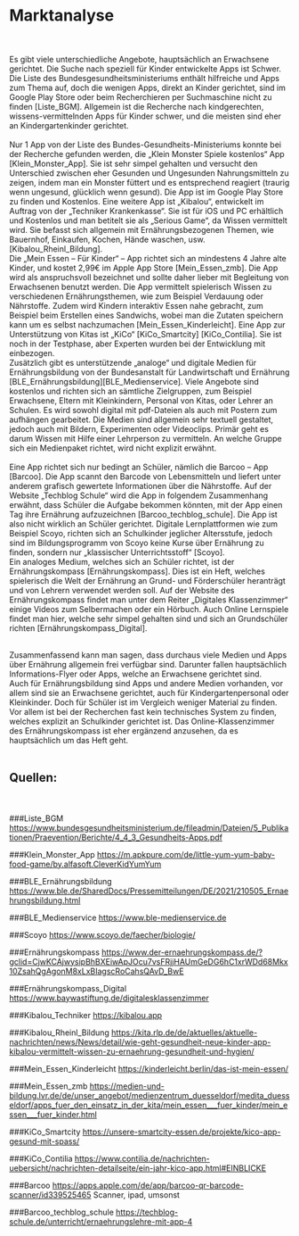 # Marktanalyse
<br><br>
Es gibt viele unterschiedliche Angebote, hauptsächlich an Erwachsene gerichtet.
Die Suche nach speziell für Kinder entwickelte Apps ist Schwer. Die Liste des Bundesgesundheitsministeriums enthält hilfreiche und Apps zum Thema auf, doch die wenigen Apps, direkt an Kinder gerichtet, sind im Google Play Store oder beim Recherchieren per Suchmaschine nicht zu finden [Liste_BGM]. Allgemein ist die Recherche nach kindgerechten, wissens-vermittelnden Apps für Kinder schwer, und die meisten sind eher an Kindergartenkinder gerichtet.
<br><br>
Nur 1 App von der Liste des Bundes-Gesundheits-Ministeriums konnte bei der Recherche gefunden werden, die „Klein Monster Spiele kostenlos“ App [Klein_Monster_App]. Sie ist sehr simpel gehalten und versucht den Unterschied zwischen eher Gesunden und Ungesunden Nahrungsmitteln zu zeigen, indem man ein Monster füttert und es entsprechend reagiert (traurig wenn ungesund, glücklich wenn gesund). Die App ist im Google Play Store zu finden und Kostenlos.
Eine weitere App ist „Kibalou“, entwickelt im Auftrag von der „Techniker Krankenkasse“. Sie ist für iOS und PC erhältlich und Kostenlos und man betitelt sie als „Serious Game“, da Wissen vermittelt wird. Sie befasst sich allgemein mit Ernährungsbezogenen Themen, wie  Bauernhof, Einkaufen, Kochen, Hände waschen, usw.  [Kibalou_Rheinl_Bildung].<br>
Die „Mein Essen – Für Kinder“ – App richtet sich an mindestens 4 Jahre alte Kinder, und kostet 2,99€ im Apple App Store [Mein_Essen_zmb]. Die App wird als anspruchsvoll bezeichnet und sollte daher lieber mit Begleitung von Erwachsenen benutzt werden. Die App vermittelt spielerisch Wissen zu verschiedenen Ernährungsthemen, wie zum Beispiel Verdauung oder Nährstoffe. Zudem wird Kindern interaktiv Essen nahe gebracht, zum Beispiel beim Erstellen eines Sandwichs, wobei man die Zutaten speichern kann um es selbst nachzumachen [Mein_Essen_Kinderleicht].
Eine App zur Unterstützung von Kitas ist „KiCo“ [KiCo_Smartcity] [KiCo_Contilia]. Sie ist noch in der Testphase, aber Experten wurden bei der Entwicklung mit einbezogen. <br>
Zusätzlich gibt es unterstützende „analoge“ und digitale Medien für Ernährungsbildung von der Bundesanstalt für Landwirtschaft und Ernährung [BLE_Ernährungsbildung][BLE_Medienservice]. Viele Angebote sind kostenlos und richten sich an sämtliche Zielgruppen, zum Beispiel Erwachsene, Eltern mit Kleinkindern, Personal von Kitas, oder Lehrer an Schulen. Es wird sowohl digital mit pdf-Dateien als auch mit Postern zum aufhängen gearbeitet. Die Medien sind allgemein sehr textuell gestaltet, jedoch auch mit Bildern, Experimenten oder Videoclips. Primär geht es darum Wissen mit Hilfe einer Lehrperson zu vermitteln. An welche Gruppe sich ein Medienpaket richtet, wird nicht explizit erwähnt.
<br><br>
Eine App richtet sich nur bedingt an Schüler, nämlich die Barcoo – App [Barcoo]. Die App scannt den Barcode von Lebensmitteln und liefert unter anderem grafisch gewertete Informationen über die Nährstoffe. Auf der Website „Techblog Schule“ wird die App in folgendem Zusammenhang erwähnt, dass Schüler die Aufgabe bekommen könnten, mit der App einen Tag ihre Ernährung aufzuzeichnen [Barcoo_techblog_schule]. Die App ist also nicht wirklich an Schüler gerichtet.
Digitale Lernplattformen wie zum Beispiel Scoyo, richten sich an Schulkinder jeglicher Altersstufe, jedoch sind im Bildungsprogramm von Scoyo keine Kurse über Ernährung zu finden, sondern nur „klassischer Unterrichtsstoff“ [Scoyo].<br>
Ein analoges Medium, welches sich an Schüler richtet, ist der Ernährungskompass [Ernährungskompass]. Dies ist ein Heft, welches spielerisch die Welt der Ernährung an Grund- und Förderschüler heranträgt und von Lehrern verwendet werden soll. Auf der Website des Ernährungskompass findet man unter dem Reiter „Digitales Klassenzimmer“ einige Videos zum Selbermachen oder ein Hörbuch. Auch Online Lernspiele findet man hier, welche sehr simpel gehalten sind und sich an Grundschüler richten [Ernährungskompass_Digital].
<br><br>

Zusammenfassend kann man sagen, dass durchaus viele Medien und Apps über Ernährung allgemein frei verfügbar sind. Darunter fallen hauptsächlich Informations-Flyer oder Apps, welche an Erwachsene gerichtet sind. <br>
Auch für Ernährungsbildung sind Apps und andere Medien vorhanden, vor allem sind sie an Erwachsene gerichtet, auch für Kindergartenpersonal oder Kleinkinder. Doch für Schüler ist im Vergleich weniger Material zu finden. Vor allem ist bei der Recherchen fast kein technisches System zu finden, welches explizit an Schulkinder gerichtet ist. Das Online-Klassenzimmer des Ernährungskompass ist eher ergänzend anzusehen, da es hauptsächlich um das Heft geht. 
<br><br>










## Quellen:
<br><br>
###Liste_BGM<br>
https://www.bundesgesundheitsministerium.de/fileadmin/Dateien/5_Publikationen/Praevention/Berichte/4_4_3_Gesundheits-Apps.pdf

###Klein_Monster_App
https://m.apkpure.com/de/little-yum-yum-baby-food-game/by.alfasoft.CleverKidYumYum

###BLE_Ernährungsbildung
https://www.ble.de/SharedDocs/Pressemitteilungen/DE/2021/210505_Ernaehrungsbildung.html

###BLE_Medienservice
https://www.ble-medienservice.de

###Scoyo
https://www.scoyo.de/faecher/biologie/

###Ernährungskompass
https://www.der-ernaehrungskompass.de/?gclid=CjwKCAjwysipBhBXEiwApJOcu7vsFRjjHAUmGeDG6hC1xrWDd68Mkx10ZsahQgAgonM8xLxBIagscRoCahsQAvD_BwE

###Ernährungskompass_Digital
https://www.baywastiftung.de/digitalesklassenzimmer

###Kibalou_Techniker
https://kibalou.app

###Kibalou_Rheinl_Bildung
https://kita.rlp.de/de/aktuelles/aktuelle-nachrichten/news/News/detail/wie-geht-gesundheit-neue-kinder-app-kibalou-vermittelt-wissen-zu-ernaehrung-gesundheit-und-hygien/

###Mein_Essen_Kinderleicht
https://kinderleicht.berlin/das-ist-mein-essen/




###Mein_Essen_zmb
https://medien-und-bildung.lvr.de/de/unser_angebot/medienzentrum_duesseldorf/medita_duesseldorf/apps_fuer_den_einsatz_in_der_kita/mein_essen___fuer_kinder/mein_essen___fuer_kinder.html

###KiCo_Smartcity
https://unsere-smartcity-essen.de/projekte/kico-app-gesund-mit-spass/

###KiCo_Contilia
https://www.contilia.de/nachrichten-uebersicht/nachrichten-detailseite/ein-jahr-kico-app.html#EINBLICKE

###Barcoo
https://apps.apple.com/de/app/barcoo-qr-barcode-scanner/id339525465
Scanner, ipad, umsonst

###Barcoo_techblog_schule
https://techblog-schule.de/unterricht/ernaehrungslehre-mit-app-4
